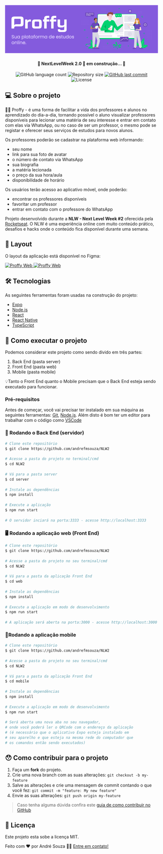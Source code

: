 
<h1 align="center">
    <img alt="NextLevelWeek #2" title="#NextLevelWeek2" src="./assets/banner.png" />
</h1>

<h4 align="center"> 
	🚧 NextLevelWeek 2.0 🚀 em construção... 🚧
</h4>

<p align="center">
  <img alt="GitHub language count" src="https://img.shields.io/github/languages/count/andrefmsouza/NLW2?color=%2304D361">

  <img alt="Repository size" src="https://img.shields.io/github/repo-size/andrefmsouza/NLW2">
 
  <a href="https://github.com/andrefmsouza/NLW2/commits/master">
    <img alt="GitHub last commit" src="https://img.shields.io/github/last-commit/andrefmsouza/NLW2">
  </a>

  <img alt="License" src="https://img.shields.io/badge/license-MIT-brightgreen">
   
</p>


## 💻 Sobre o projeto

👨‍🏫 Proffy - é uma forma de facilitar a vida dos professores e alunos no aprendizado do dia-a-dia, tornando possível o aluno visualizar professores disponíveis para lecionar uma matéria de seu interesse e entrar em contato com elas via WhatsApp, ou no caso de ser um professor, o mesmo pode se registar e oferecer seus serviços de estudos para novos alunos.

Os professores poderão se cadastrar na plataforma web informando:
- seu nome
- link para sua foto de avatar
- o número de contato via WhatsApp
- sua biografia
- a matéria lecionada
- o preço da sua hora/aula
- disponibilidade de horário

Os usuários terão acesso ao aplicativo móvel, onde poderão:
- encontrar os professores disponíveis
- favoritar um professor
- entrar em contato com o professore do WhatsApp

Projeto desenvolvido durante a **NLW - Next Level Week #2** oferecida pela [Rocketseat](rs).
O NLW é uma experiência online com muito conteúdo prático, desafios e hacks onde o conteúdo fica disponível durante uma semana.


## 🎨 Layout

O layout da aplicação está disponível no Figma:

<a href="https://www.figma.com/file/GHGS126t7WYjnPZdRKChJF/Proffy-Web">
  <img alt="Proffy Web" src="https://img.shields.io/badge/Acessar%20Layout%20-Web-%2304D361">
</a>

<a href="https://www.figma.com/file/e33KvgUpFdunXxJjHnK7CG/Proffy-Mobile">
  <img alt="Proffy Web" src="https://img.shields.io/badge/Acessar%20Layout%20-Mobile-%2304D361">
</a>

## 🛠 Tecnologias

As seguintes ferramentas foram usadas na construção do projeto:

- [Expo][expo]
- [Node.js][nodejs]
- [React][reactjs]
- [React Native][rn]
- [TypeScript][typescript]


## 🚀 Como executar o projeto

Podemos considerar este projeto como sendo divido em três partes:
1. Back End (pasta server) 
2. Front End (pasta web)
3. Mobile (pasta mobile)

💡Tanto o Front End quanto o Mobile precisam que o Back End esteja sendo executado para funcionar.

### Pré-requisitos

Antes de começar, você vai precisar ter instalado em sua máquina as seguintes ferramentas:
[Git](https://git-scm.com), [Node.js][nodejs]. 
Além disto é bom ter um editor para trabalhar com o código como [VSCode][vscode]

### 🎲 Rodando o Back End (servidor)

```bash
# Clone este repositório
$ git clone https://github.com/andrefmsouza/NLW2

# Acesse a pasta do projeto no terminal/cmd
$ cd NLW2

# Vá para a pasta server
$ cd server

# Instale as dependências
$ npm install

# Execute a aplicação
$ npm run start

# O servidor inciará na porta:3333 - acesse http://localhost:3333 
```

### 🖥️ Rodando a aplicação web (Front End)

```bash
# Clone este repositório
$ git clone https://github.com/andrefmsouza/NLW2

# Acesse a pasta do projeto no seu terminal/cmd
$ cd NLW2

# Vá para a pasta da aplicação Front End
$ cd web

# Instale as dependências
$ npm install

# Execute a aplicação em modo de desenvolvimento
$ npm run start

# A aplicação será aberta na porta:3000 - acesse http://localhost:3000
```

### 📱Rodando a aplicação mobile 

```bash
# Clone este repositório
$ git clone https://github.com/andrefmsouza/NLW2

# Acesse a pasta do projeto no seu terminal/cmd
$ cd NLW2

# Vá para a pasta da aplicação Front End
$ cd mobile

# Instale as dependências
$ npm install

# Execute a aplicação em modo de desenvolvimento
$ npm run start

# Será aberta uma nova aba no seu navegador, 
# onde você poderá ler o QRCode com o endereço da aplicação
# (é necessário que o aplicativo Expo esteja instalado em 
# seu aparelho e que esteja na mesma rede do computador que 
# os comandos então sendo executados)
```

## 😯 Como contribuir para o projeto

1. Faça um **fork** do projeto.
2. Crie uma nova branch com as suas alterações: `git checkout -b my-feature`
3. Salve as alterações e crie uma mensagem de commit contando o que você fez: `git commit -m "feature: My new feature"`
4. Envie as suas alterações: `git push origin my-feature`
> Caso tenha alguma dúvida confira este [guia de como contribuir no GitHub](https://github.com/firstcontributions/first-contributions)


## 📝 Licença

Este projeto esta sobe a licença MIT.

Feito com ❤️ por André Souza 👋🏽 [Entre em contato!](https://www.linkedin.com/in/andrefmsouza/)

[nodejs]: https://nodejs.org/
[typescript]: https://www.typescriptlang.org/
[expo]: https://expo.io/
[reactjs]: https://reactjs.org
[rn]: https://facebook.github.io/react-native/
[yarn]: https://yarnpkg.com/
[vscode]: https://code.visualstudio.com/
[vceditconfig]: https://marketplace.visualstudio.com/items?itemName=EditorConfig.EditorConfig
[license]: https://opensource.org/licenses/MIT
[vceslint]: https://marketplace.visualstudio.com/items?itemName=dbaeumer.vscode-eslint
[prettier]: https://marketplace.visualstudio.com/items?itemName=esbenp.prettier-vscode
[rs]: https://rocketseat.com.br
